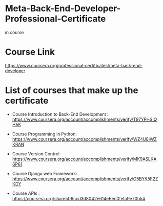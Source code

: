 # Meta-Back-End-Developer-Professional-Certificate
in course 

# Course Link
https://www.coursera.org/professional-certificates/meta-back-end-developer

# List of courses that make up the certificate 

   - Course Introduction to Back-End Development : https://www.coursera.org/account/accomplishments/verify/T97YPHSIQH5K

   - Course Programming in Python: https://www.coursera.org/account/accomplishments/verify/WZ4U8IWZKRAN

   - Course Version Control: https://www.coursera.org/account/accomplishments/verify/MK9ASLKA6P61

   - Course Django web Framework: https://www.coursera.org/account/accomplishments/verify/O5BYK5F2ZKDY

   - Course APIs : https://coursera.org/share506ccd3d8042e614e6ec0fefa9e70b54 
